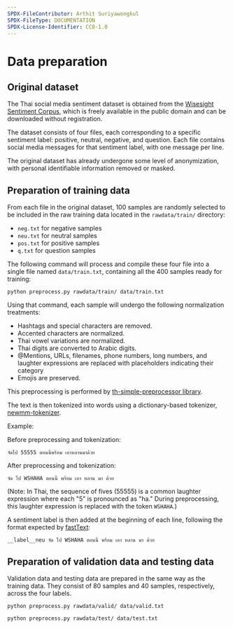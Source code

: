 ```yaml
---
SPDX-FileContributor: Arthit Suriyawongkul
SPDX-FileType: DOCUMENTATION
SPDX-License-Identifier: CC0-1.0
---
```


# Data preparation

## Original dataset

The Thai social media sentiment dataset is obtained from the
[Wisesight Sentiment Corpus][1], which is freely available in the public domain
and can be downloaded without registration.

The dataset consists of four files, each corresponding to a specific sentiment
label: positive, neutral, negative, and question. Each file contains social
media messages for that sentiment label, with one message per line.

The original dataset has already undergone some level of anonymization, with
personal identifiable information removed or masked.

## Preparation of training data

From each file in the original dataset, 100 samples are randomly selected to be
included in the raw training data located in the `rawdata/train/` directory:

- `neg.txt` for negative samples
- `neu.txt` for neutral samples
- `pos.txt` for positive samples
- `q.txt` for question samples

The following command will process and compile these four file into a single
file named `data/train.txt`, containing all the 400 samples ready for training:

```shell
python preprocess.py rawdata/train/ data/train.txt
```

Using that command, each sample will undergo the following normalization
treatments:

- Hashtags and special characters are removed.
- Accented characters are normalized.
- Thai vowel variations are normalized.
- Thai digits are converted to Arabic digits.
- @Mentions, URLs, filenames, phone numbers, long numbers, and laughter
  expressions are replaced with placeholders indicating their category
- Emojis are preserved.

This preprocessing is performed by [th-simple-preprocessor library][2].

The text is then tokenized into words using a dictionary-based tokenizer,
[newmm-tokenizer][3].

Example:

Before preprocessing and tokenization:

```text
จัดไป 55555 ตอนนี้พร้อม เอาหลานมาด้วย
```

After preprocessing and tokenization:

```text
จัด ไป WSHAHA ตอนนี้ พร้อม เอา หลาน มา ด้วย
```

(Note: In Thai, the sequence of fives (55555) is a common laughter expression
where each "5" is pronounced as "ha." During preprocessing, this laughter
expression is replaced with the token `WSHAHA`.)

A sentiment label is then added at the beginning of each line, following the
format expected by [fastText][4]:

```text
__label__neu จัด ไป WSHAHA ตอนนี้ พร้อม เอา หลาน มา ด้วย
```

## Preparation of validation data and testing data

Validation data and testing data are prepared in the same way as the training data.
They consist of 80 samples and 40 samples, respectively, across the four labels.

```shell
python preprocess.py rawdata/valid/ data/valid.txt
```

```shell
python preprocess.py rawdata/test/ data/test.txt
```

[1]: https://github.com/PyThaiNLP/wisesight-sentiment/
[2]: https://pypi.org/project/th-simple-preprocessor/
[3]: https://pypi.org/project/newmm-tokenizer/
[4]: https://fasttext.cc/
